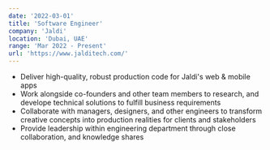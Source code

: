 ```yaml
---
date: '2022-03-01'
title: 'Software Engineer'
company: 'Jaldi'
location: 'Dubai, UAE'
range: 'Mar 2022 - Present'
url: 'https://www.jalditech.com/'
---
```


- Deliver high-quality, robust production code for Jaldi's web &amp; mobile apps
- Work alongside co-founders and other team members to research, and develope technical solutions to fulfill business requirements
- Collaborate with managers, designers, and other engineers to transform creative concepts into production realities for clients and stakeholders
- Provide leadership within engineering department through close collaboration, and knowledge shares
